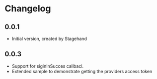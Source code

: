 # Changelog

## 0.0.1

- Initial version, created by Stagehand

## 0.0.3

- Support for siginInSucces callbacl. 
- Extended sample to demonstrate getting the providers access token


